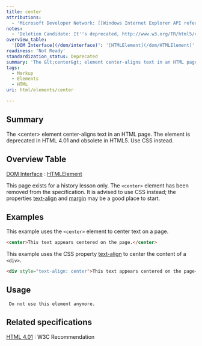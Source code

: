 ```yaml
---
title: center
attributions:
  - 'Microsoft Developer Network: [[Windows Internet Explorer API reference](http://msdn.microsoft.com/en-us/library/ie/hh828809%28v=vs.85%29.aspx) Article]'
notes:
  - 'Deletion Candidate: It''s deprecated, http://www.w3.org/TR/html5/obsolete.html#non-conforming-features'
overview_table:
  '[DOM Interface](/dom/interface)': '[HTMLElement](/dom/HTMLElement)'
readiness: 'Not Ready'
standardization_status: Deprecated
summary: 'The &lt;center&gt; element center-aligns text in an HTML page. The element is deprecated in HTML 4.01 and obsolete in HTML5. Use CSS instead.'
tags:
  - Markup
  - Elements
  - HTML
uri: html/elements/center

---
```

## Summary

The &lt;center&gt; element center-aligns text in an HTML page. The element is deprecated in HTML 4.01 and obsolete in HTML5. Use CSS instead.

## Overview Table

[DOM Interface](/dom/interface)
:   [HTMLElement](/dom/HTMLElement)

This page exists for a history lesson only. The `<center>` element has been removed from the specification. It is advised to use CSS instead; the properties [text-align](/css/properties/text-align) and [margin](/css/properties/margin) may be a good place to start.

## Examples

This example uses the `<center>` element to center text on a page.

``` html
<center>This text appears centered on the page.</center>
```

This example uses the CSS property [text-align](/css/properties/text-align) to center the content of a `<div>`.

``` html
<div style="text-align: center">This text appears centered on the page</div>
```

## Usage

     Do not use this element anymore.

## Related specifications

[HTML 4.01](http://www.w3.org/TR/html401/present/graphics.html#edef-CENTER)
:   W3C Recommendation
